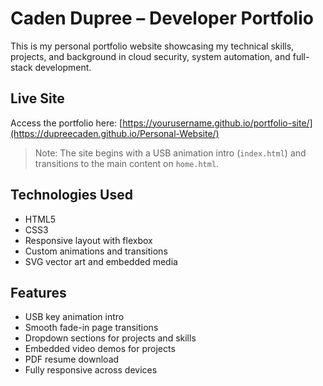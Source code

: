 # Caden Dupree – Developer Portfolio

This is my personal portfolio website showcasing my technical skills, projects, and background in cloud security, system automation, and full-stack development.

## Live Site
Access the portfolio here: [https://yourusername.github.io/portfolio-site/](https://dupreecaden.github.io/Personal-Website/)  
> Note: The site begins with a USB animation intro (`index.html`) and transitions to the main content on `home.html`.

## Technologies Used
- HTML5
- CSS3
- Responsive layout with flexbox
- Custom animations and transitions
- SVG vector art and embedded media

## Features
- USB key animation intro
- Smooth fade-in page transitions
- Dropdown sections for projects and skills
- Embedded video demos for projects
- PDF resume download
- Fully responsive across devices

